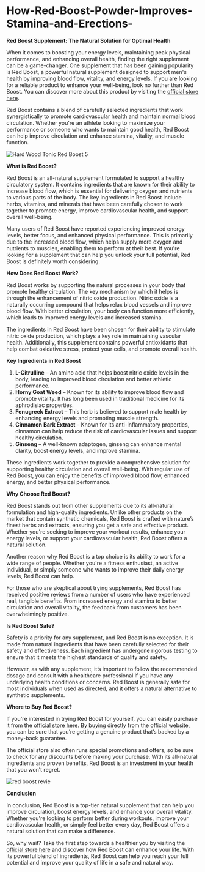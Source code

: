 # How-Red-Boost-Powder-Improves-Stamina-and-Erections-

**Red Boost Supplement: The Natural Solution for Optimal Health**

When it comes to boosting your energy levels, maintaining peak physical performance, and enhancing overall health, finding the right supplement can be a game-changer. One supplement that has been gaining popularity is Red Boost, a powerful natural supplement designed to support men's health by improving blood flow, vitality, and energy levels. If you are looking for a reliable product to enhance your well-being, look no further than Red Boost. You can discover more about this product by visiting the [official store here](https://tinyurl.com/zdyk95zm).

Red Boost contains a blend of carefully selected ingredients that work synergistically to promote cardiovascular health and maintain normal blood circulation. Whether you're an athlete looking to maximize your performance or someone who wants to maintain good health, Red Boost can help improve circulation and enhance stamina, vitality, and muscle function.

![Hard Wood Tonic Red Boost 5](https://github.com/user-attachments/assets/074f3e41-d4ba-4123-a4fe-93714a67f7f9)

**What is Red Boost?**

Red Boost is an all-natural supplement formulated to support a healthy circulatory system. It contains ingredients that are known for their ability to increase blood flow, which is essential for delivering oxygen and nutrients to various parts of the body. The key ingredients in Red Boost include herbs, vitamins, and minerals that have been carefully chosen to work together to promote energy, improve cardiovascular health, and support overall well-being.

Many users of Red Boost have reported experiencing improved energy levels, better focus, and enhanced physical performance. This is primarily due to the increased blood flow, which helps supply more oxygen and nutrients to muscles, enabling them to perform at their best. If you're looking for a supplement that can help you unlock your full potential, Red Boost is definitely worth considering.

**How Does Red Boost Work?**

Red Boost works by supporting the natural processes in your body that promote healthy circulation. The key mechanism by which it helps is through the enhancement of nitric oxide production. Nitric oxide is a naturally occurring compound that helps relax blood vessels and improve blood flow. With better circulation, your body can function more efficiently, which leads to improved energy levels and increased stamina.

The ingredients in Red Boost have been chosen for their ability to stimulate nitric oxide production, which plays a key role in maintaining vascular health. Additionally, this supplement contains powerful antioxidants that help combat oxidative stress, protect your cells, and promote overall health.

**Key Ingredients in Red Boost**

1. **L-Citrulline** – An amino acid that helps boost nitric oxide levels in the body, leading to improved blood circulation and better athletic performance.
2. **Horny Goat Weed** – Known for its ability to improve blood flow and promote vitality. It has long been used in traditional medicine for its aphrodisiac properties.
3. **Fenugreek Extract** – This herb is believed to support male health by enhancing energy levels and promoting muscle strength.
4. **Cinnamon Bark Extract** – Known for its anti-inflammatory properties, cinnamon can help reduce the risk of cardiovascular issues and support healthy circulation.
5. **Ginseng** – A well-known adaptogen, ginseng can enhance mental clarity, boost energy levels, and improve stamina.

These ingredients work together to provide a comprehensive solution for supporting healthy circulation and overall well-being. With regular use of Red Boost, you can enjoy the benefits of improved blood flow, enhanced energy, and better physical performance.

**Why Choose Red Boost?**

Red Boost stands out from other supplements due to its all-natural formulation and high-quality ingredients. Unlike other products on the market that contain synthetic chemicals, Red Boost is crafted with nature’s finest herbs and extracts, ensuring you get a safe and effective product. Whether you're seeking to improve your workout results, enhance your energy levels, or support your cardiovascular health, Red Boost offers a natural solution.

Another reason why Red Boost is a top choice is its ability to work for a wide range of people. Whether you're a fitness enthusiast, an active individual, or simply someone who wants to improve their daily energy levels, Red Boost can help.

For those who are skeptical about trying supplements, Red Boost has received positive reviews from a number of users who have experienced real, tangible benefits. From increased energy and stamina to better circulation and overall vitality, the feedback from customers has been overwhelmingly positive.

**Is Red Boost Safe?**

Safety is a priority for any supplement, and Red Boost is no exception. It is made from natural ingredients that have been carefully selected for their safety and effectiveness. Each ingredient has undergone rigorous testing to ensure that it meets the highest standards of quality and safety.

However, as with any supplement, it’s important to follow the recommended dosage and consult with a healthcare professional if you have any underlying health conditions or concerns. Red Boost is generally safe for most individuals when used as directed, and it offers a natural alternative to synthetic supplements.

**Where to Buy Red Boost?**

If you're interested in trying Red Boost for yourself, you can easily purchase it from the [official store here](https://tinyurl.com/zdyk95zm). By buying directly from the official website, you can be sure that you’re getting a genuine product that’s backed by a money-back guarantee.

The official store also often runs special promotions and offers, so be sure to check for any discounts before making your purchase. With its all-natural ingredients and proven benefits, Red Boost is an investment in your health that you won’t regret.

![red boost revie](https://github.com/user-attachments/assets/ff34ebd0-d9a0-483d-9408-601a0e81cac9)

**Conclusion**

In conclusion, Red Boost is a top-tier natural supplement that can help you improve circulation, boost energy levels, and enhance your overall vitality. Whether you're looking to perform better during workouts, improve your cardiovascular health, or simply feel better every day, Red Boost offers a natural solution that can make a difference.

So, why wait? Take the first step towards a healthier you by visiting the [official store here](https://tinyurl.com/zdyk95zm) and discover how Red Boost can enhance your life. With its powerful blend of ingredients, Red Boost can help you reach your full potential and improve your quality of life in a safe and natural way.
